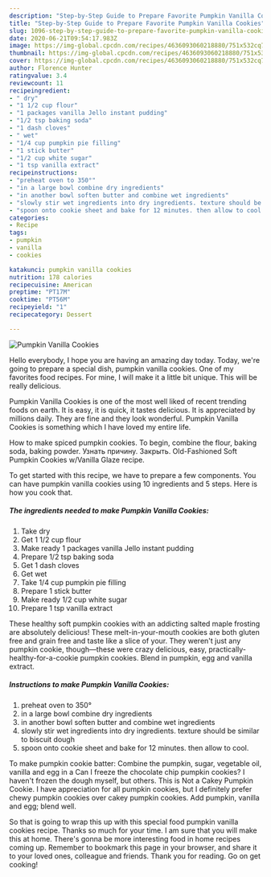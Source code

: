 ```yaml
---
description: "Step-by-Step Guide to Prepare Favorite Pumpkin Vanilla Cookies"
title: "Step-by-Step Guide to Prepare Favorite Pumpkin Vanilla Cookies"
slug: 1096-step-by-step-guide-to-prepare-favorite-pumpkin-vanilla-cookies
date: 2020-06-21T09:54:17.983Z
image: https://img-global.cpcdn.com/recipes/4636093060218880/751x532cq70/pumpkin-vanilla-cookies-recipe-main-photo.jpg
thumbnail: https://img-global.cpcdn.com/recipes/4636093060218880/751x532cq70/pumpkin-vanilla-cookies-recipe-main-photo.jpg
cover: https://img-global.cpcdn.com/recipes/4636093060218880/751x532cq70/pumpkin-vanilla-cookies-recipe-main-photo.jpg
author: Florence Hunter
ratingvalue: 3.4
reviewcount: 11
recipeingredient:
- " dry"
- "1 1/2 cup flour"
- "1 packages vanilla Jello instant pudding"
- "1/2 tsp baking soda"
- "1 dash cloves"
- " wet"
- "1/4 cup pumpkin pie filling"
- "1 stick butter"
- "1/2 cup white sugar"
- "1 tsp vanilla extract"
recipeinstructions:
- "preheat oven to 350°"
- "in a large bowl combine dry ingredients"
- "in another bowl soften butter and combine wet ingredients"
- "slowly stir wet ingredients into dry ingredients. texture should be similar to biscuit dough"
- "spoon onto cookie sheet and bake for 12 minutes. then allow to cool."
categories:
- Recipe
tags:
- pumpkin
- vanilla
- cookies

katakunci: pumpkin vanilla cookies 
nutrition: 178 calories
recipecuisine: American
preptime: "PT17M"
cooktime: "PT56M"
recipeyield: "1"
recipecategory: Dessert

---
```



![Pumpkin Vanilla Cookies](https://img-global.cpcdn.com/recipes/4636093060218880/751x532cq70/pumpkin-vanilla-cookies-recipe-main-photo.jpg)

Hello everybody, I hope you are having an amazing day today. Today, we're going to prepare a special dish, pumpkin vanilla cookies. One of my favorites food recipes. For mine, I will make it a little bit unique. This will be really delicious.

Pumpkin Vanilla Cookies is one of the most well liked of recent trending foods on earth. It is easy, it is quick, it tastes delicious. It is appreciated by millions daily. They are fine and they look wonderful. Pumpkin Vanilla Cookies is something which I have loved my entire life.

How to make spiced pumpkin cookies. To begin, combine the flour, baking soda, baking powder. Узнать причину. Закрыть. Old-Fashioned Soft Pumpkin Cookies w/Vanilla Glaze recipe.


To get started with this recipe, we have to prepare a few components. You can have pumpkin vanilla cookies using 10 ingredients and 5 steps. Here is how you cook that.

<!--inarticleads1-->

##### The ingredients needed to make Pumpkin Vanilla Cookies:

1. Take  dry
1. Get 1 1/2 cup flour
1. Make ready 1 packages vanilla Jello instant pudding
1. Prepare 1/2 tsp baking soda
1. Get 1 dash cloves
1. Get  wet
1. Take 1/4 cup pumpkin pie filling
1. Prepare 1 stick butter
1. Make ready 1/2 cup white sugar
1. Prepare 1 tsp vanilla extract


These healthy soft pumpkin cookies with an addicting salted maple frosting are absolutely delicious! These melt-in-your-mouth cookies are both gluten free and grain free and taste like a slice of your. They weren&#39;t just any pumpkin cookie, though—these were crazy delicious, easy, practically-healthy-for-a-cookie pumpkin cookies. Blend in pumpkin, egg and vanilla extract. 

<!--inarticleads2-->

##### Instructions to make Pumpkin Vanilla Cookies:

1. preheat oven to 350°
1. in a large bowl combine dry ingredients
1. in another bowl soften butter and combine wet ingredients
1. slowly stir wet ingredients into dry ingredients. texture should be similar to biscuit dough
1. spoon onto cookie sheet and bake for 12 minutes. then allow to cool.


To make pumpkin cookie batter: Combine the pumpkin, sugar, vegetable oil, vanilla and egg in a Can I freeze the chocolate chip pumpkin cookies? I haven&#39;t frozen the dough myself, but others. This is Not a Cakey Pumpkin Cookie. I have appreciation for all pumpkin cookies, but I definitely prefer chewy pumpkin cookies over cakey pumpkin cookies. Add pumpkin, vanilla and egg; blend well. 

So that is going to wrap this up with this special food pumpkin vanilla cookies recipe. Thanks so much for your time. I am sure that you will make this at home. There's gonna be more interesting food in home recipes coming up. Remember to bookmark this page in your browser, and share it to your loved ones, colleague and friends. Thank you for reading. Go on get cooking!
